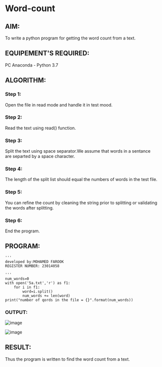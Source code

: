# Word-count
## AIM:
To write a python program for getting the word count from a text.
## EQUIPEMENT'S REQUIRED: 
PC
Anaconda - Python 3.7
## ALGORITHM: 
### Step 1:
Open the file in read mode and handle it in test mood.
### Step 2: 
 Read the text using read() function.
### Step 3: 
Split the text using space separator.We assume that words in a sentance are separted by a space character.
### Step 4:  
The length of the split list should equal the numbers of words in the test file.
### Step 5: 
You can refine the count by cleaning the string prior to splitting or validating the words after splitting.
### Step 6: 
End the program.
## PROGRAM:
```
'''
developed by:MOHAMED FAROOK 
REGISTER NUMBER: 23014058

'''
num_words=0
with open('5a.txt','r') as f1:
    for i in f1:
        word=i.split()
        num_words += len(word)
print("number of qords in the file = {}".format(num_words))
```
### OUTPUT:
![image](https://github.com/MOHAMEDFAROOK2005/Word-count/assets/150319482/6c5da585-499f-414a-8f12-9c3fdbcda5f2)


![image](https://github.com/MOHAMEDFAROOK2005/Word-count/assets/150319482/772037b4-9509-45ac-9cfb-b2103a76470b)




## RESULT:
Thus the program is written to find the word count from a text.
